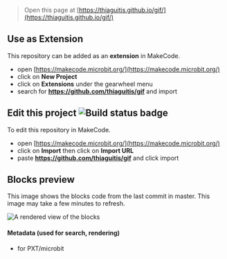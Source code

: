 
> Open this page at [https://thiaguitis.github.io/gif/](https://thiaguitis.github.io/gif/)

## Use as Extension

This repository can be added as an **extension** in MakeCode.

* open [https://makecode.microbit.org/](https://makecode.microbit.org/)
* click on **New Project**
* click on **Extensions** under the gearwheel menu
* search for **https://github.com/thiaguitis/gif** and import

## Edit this project ![Build status badge](https://github.com/thiaguitis/gif/workflows/MakeCode/badge.svg)

To edit this repository in MakeCode.

* open [https://makecode.microbit.org/](https://makecode.microbit.org/)
* click on **Import** then click on **Import URL**
* paste **https://github.com/thiaguitis/gif** and click import

## Blocks preview

This image shows the blocks code from the last commit in master.
This image may take a few minutes to refresh.

![A rendered view of the blocks](https://github.com/thiaguitis/gif/raw/master/.github/makecode/blocks.png)

#### Metadata (used for search, rendering)

* for PXT/microbit
<script src="https://makecode.com/gh-pages-embed.js"></script><script>makeCodeRender("{{ site.makecode.home_url }}", "{{ site.github.owner_name }}/{{ site.github.repository_name }}");</script>
